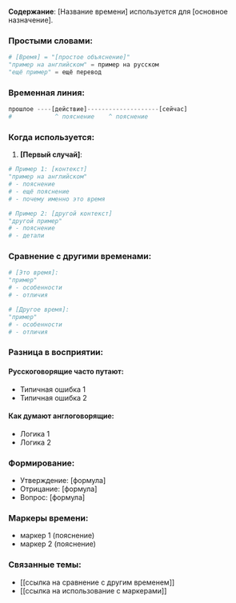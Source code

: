 **Содержание**: [Название времени] используется для [основное назначение].

### Простыми словами:
```python
# [Время] = "[простое объяснение]"
"пример на английском" = пример на русском
"ещё пример" = ещё перевод
```

### Временная линия:
```python
прошлое ----[действие]--------------------[сейчас]
#            ^ пояснение    ^ пояснение
```

### Когда используется:
1. **[Первый случай]**:
```python
# Пример 1: [контекст]
"пример на английском"
# - пояснение
# - ещё пояснение
# - почему именно это время

# Пример 2: [другой контекст]
"другой пример"
# - пояснение
# - детали
```

### Сравнение с другими временами:
```python
# [Это время]:
"пример"
# - особенности
# - отличия

# [Другое время]:
"пример"
# - особенности
# - отличия
```

### Разница в восприятии:
#### Русскоговорящие часто путают:
- Типичная ошибка 1
- Типичная ошибка 2

#### Как думают англоговорящие:
- Логика 1
- Логика 2

### Формирование:
- Утверждение: [формула]
- Отрицание: [формула]
- Вопрос: [формула]

### Маркеры времени:
- маркер 1 (пояснение)
- маркер 2 (пояснение)

### Связанные темы:
- [[ссылка на сравнение с другим временем]]
- [[ссылка на использование с маркерами]] 